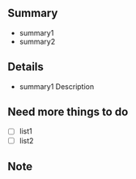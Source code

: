 ## Summary

- summary1
- summary2

## Details

- summary1
  Description

## Need more things to do

- [ ] list1
- [ ] list2

## Note
